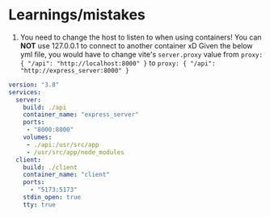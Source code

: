 # Learnings/mistakes
1) You need to change the host to listen to when using containers! You can **NOT** use 127.0.0.1 to connect to another container xD
Given the below yml file, you would have to change vite's `server.proxy` value from `proxy: { "/api": "http://localhost:8000" }` to `proxy: { "/api": "http://express_server:8000" }`
```yml
version: "3.8"
services:
  server:
    build: ./api
    container_name: "express_server"
    ports:
     - "8000:8000"
    volumes:
     - ./api:/usr/src/app
     - /usr/src/app/node_modules
  client:
    build: ./client
    container_name: "client"
    ports:
      - "5173:5173"
    stdin_open: true
    tty: true
```